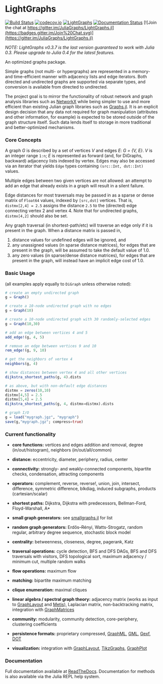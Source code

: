 # LightGraphs

[![Build Status](https://travis-ci.org/JuliaGraphs/LightGraphs.jl.svg?branch=master)](https://travis-ci.org/JuliaGraphs/LightGraphs.jl)
[![codecov.io](http://codecov.io/github/JuliaGraphs/LightGraphs.jl/coverage.svg?branch=master)](http://codecov.io/github/JuliaGraphs/LightGraphs.jl?branch=master)
[![LightGraphs](http://pkg.julialang.org/badges/LightGraphs_0.4.svg)](http://pkg.julialang.org/?pkg=LightGraphs&ver=0.4)
[![Documentation Status](https://readthedocs.org/projects/lightgraphsjl/badge/?version=latest)](http://lightgraphsjl.readthedocs.org/en/latest/)
[![Join the chat at https://gitter.im/JuliaGraphs/LightGraphs.jl](https://badges.gitter.im/Join%20Chat.svg)](https://gitter.im/JuliaGraphs/LightGraphs.jl)

*NOTE: LightGraphs v0.3.7 is the last version guaranteed to work with Julia 0.3. Please upgrade to Julia 0.4 for the latest features.*


An optimized graphs package.

Simple graphs (not multi- or hypergraphs) are represented in a memory- and
time-efficient manner with adjacency lists and edge iterators. Both directed and
undirected graphs are supported via separate types, and conversion is available
from directed to undirected.

The project goal is to mirror the functionality of robust network and graph
analysis libraries such as [NetworkX](http://networkx.github.io) while being
simpler to use and more efficient than existing Julian graph libraries such as
[Graphs.jl](https://github.com/JuliaLang/Graphs.jl). It is an explicit design
decision that any data not required for graph manipulation (attributes and
other information, for example) is expected to be stored outside of the graph
structure itself. Such data lends itself to storage in more traditional and
better-optimized mechanisms.

### Core Concepts
A graph *G* is described by a set of vertices *V* and edges *E*:
*G = {V, E}*. *V* is an integer range `1:n`; *E* is represented as forward (and, for DiGraphs, backward) adjacency lists indexed by vertex. Edges may also be accessed via an iterator that yields `Edge` types containing `(src::Int, dst::Int)` values.

Multiple edges between two given vertices are not allowed: an attempt to add an edge that already exists in a graph will result in a silent failure.

Edge distances for most traversals may be passed in as a sparse or dense matrix
of `Float64` values, indexed by `[src,dst]` vertices. That is,
`distmx[2,4] = 2.5` assigns the distance `2.5` to the (directed) edge
connecting vertex 2 and vertex 4. Note that for undirected graphs,
`distmx[4,2]` should also be set.

Any graph traversal (in shortest-path/etc) will traverse an edge only if it is present in the graph. When a distance matrix is passed in,

1. distance values for undefined edges will be ignored, and
2. any unassigned values (in sparse distance matrices), for edges that are present in the graph, will be assumed to take the default value of 1.0.
3. any zero values (in sparse/dense distance matrices), for edges that are present in the graph, will instead have an implicit edge cost of 1.0.

### Basic Usage
(all examples apply equally to `DiGraph` unless otherwise noted):

```julia
# create an empty undirected graph
g = Graph()

# create a 10-node undirected graph with no edges
g = Graph(10)

# create a 10-node undirected graph with 30 randomly-selected edges
g = Graph(10,30)

# add an edge between vertices 4 and 5
add_edge!(g, 4, 5)

# remove an edge between vertices 9 and 10
rem_edge!(g, 9, 10)

# get the neighbors of vertex 4
neighbors(g, 4)

# show distances between vertex 4 and all other vertices
dijkstra_shortest_paths(g, 4).dists  

# as above, but with non-default edge distances
distmx = zeros(10,10)
distmx[4,5] = 2.5
distmx[5,4] = 2.5
dijkstra_shortest_paths(g, 4, distmx=distmx).dists

# graph I/O
g = load("mygraph.jgz", "mygraph")
save(g,"mygraph.jgz"; compress=true)
```

### Current functionality
- **core functions:** vertices and edges addition and removal, degree (in/out/histogram), neighbors (in/out/all/common)

- **distance:** eccentricity, diameter, periphery, radius, center

- **connectivity:** strongly- and weakly-connected components, bipartite checks, condensation, attracting components

- **operators:** complement, reverse, reverse!, union, join, intersect, difference,
symmetric difference, blkdiag, induced subgraphs, products (cartesian/scalar)

- **shortest paths:** Dijkstra, Dijkstra with predecessors, Bellman-Ford, Floyd-Warshall, A*

- **small graph generators:** see [smallgraphs.jl](https://github.com/JuliaGraphs/LightGraphs.jl/blob/master/src/smallgraphs.jl) for list

- **random graph generators:** Erdős–Rényi, Watts-Strogatz, random regular, arbitrary degree sequence, stochastic block model

- **centrality:** betweenness, closeness, degree, pagerank, Katz

- **traversal operations:** cycle detection, BFS and DFS DAGs, BFS and DFS traversals with visitors, DFS topological sort, maximum adjacency / minimum cut, multiple random walks

- **flow operations:** maximum flow

- **matching:** bipartite maximum matching

- **clique enumeration:** maximal cliques

- **linear algebra / spectral graph theory:** adjacency matrix (works as input to [GraphLayout](https://github.com/IainNZ/GraphLayout.jl) and [Metis](https://github.com/JuliaSparse/Metis.jl)), Laplacian matrix, non-backtracking matrix, integration with [GraphMatrices](https://github.com/jpfairbanks/GraphMatrices.jl)

- **community:** modularity, community detection, core-periphery, clustering coefficients

- **persistence formats:** proprietary compressed, [GraphML](http://en.wikipedia.org/wiki/GraphML), [GML](https://en.wikipedia.org/wiki/Graph_Modelling_Language), [Gexf](http://gexf.net/format), [DOT](https://en.wikipedia.org/wiki/DOT_(graph_description_language))

- **visualization:** integration with [GraphLayout](https://github.com/IainNZ/GraphLayout.jl), [TikzGraphs](https://github.com/sisl/TikzGraphs.jl), [GraphPlot](https://github.com/afternone/GraphPlot.jl)


### Documentation
Full documentation available at [ReadTheDocs](http://lightgraphsjl.readthedocs.org).
Documentation for methods is also available via the Julia REPL help system.
